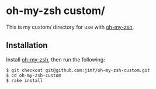 oh-my-zsh custom/
=================

This is my custom/ directory for use with [oh-my-zsh](https://github.com/robbl/oh-my-zsh-config).

Installation
------------

Install [oh-my-zsh](https://github.com/robbl/oh-my-zsh-config), then run the following:

    $ git checkout git@github.com:jimf/oh-my-zsh-custom.git
    $ cd oh-my-zsh-custom
    $ rake install
